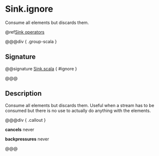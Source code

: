 # Sink.ignore

Consume all elements but discards them.

@ref[Sink operators](../index.md#sink-operators)

@@@div { .group-scala }

## Signature

@@signature [Sink.scala](/akka-stream/src/main/scala/akka/stream/scaladsl/Sink.scala) { #ignore }

@@@

## Description

Consume all elements but discards them. Useful when a stream has to be consumed but there is no use to actually
do anything with the elements.


@@@div { .callout }

**cancels** never

**backpressures** never

@@@


